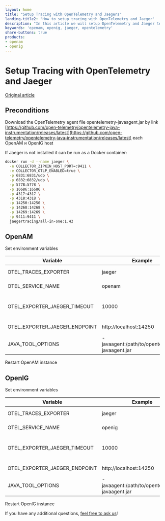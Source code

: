 ```yaml
---
layout: home
title: "Setup Tracing with OpenTelemetry and Jaegers"
landing-title2: "How to setup tracing with OpenTelemetry and Jaeger"
description: "In this article we will setup OpenTelemetry and Jaeger to monitor OpenAM and OpenIG applications"
keywords: 'openam, openig, jaeger, opentelemetry'
share-buttons: true
products: 
- openam
- openig
---
```


# Setup Tracing with OpenTelemetry and Jaeger

[Original article](https://github.com/OpenIdentityPlatform/OpenAM/wiki/Setup-Tracing-with--OpenTelemetry-and-Jaeger)

## Preconditions
Download the OpenTelemetry agent file opentelemetry-javaagent.jar by link [https://github.com/open-telemetry/opentelemetry-java-instrumentation/releases/latest](https://github.com/open-telemetry/opentelemetry-java-instrumentation/releases/latest) each OpenAM и OpenIG host

If Jaeger is not installed it can be run as a Docker container:

```bash
docker run -d --name jaeger \
  -e COLLECTOR_ZIPKIN_HOST_PORT=:9411 \
  -e COLLECTOR_OTLP_ENABLED=true \
  -p 6831:6831/udp \
  -p 6832:6832/udp \
  -p 5778:5778 \
  -p 16686:16686 \
  -p 4317:4317 \
  -p 4318:4318 \
  -p 14250:14250 \
  -p 14268:14268 \
  -p 14269:14269 \
  -p 9411:9411 \
  jaegertracing/all-in-one:1.43
```
## OpenAM
Set environment variables

Variable | Example | Description
-- | -- | --
OTEL_TRACES_EXPORTER | jaeger | An exporter of traces
OTEL_SERVICE_NAME |openam | Service name for monitoring
OTEL_EXPORTER_JAEGER_TIMEOUT | 10000 | Jaeger connection timeout in milliseconds
OTEL_EXPORTER_JAEGER_ENDPOINT | http://localhost:14250 | gRPC Jaeger URL endpoint
JAVA_TOOL_OPTIONS | -javaagent:/path/to/opentelemetry-javaagent.jar | Path to OpenTelemetry Java agent

Restart OpenAM instance

## OpenIG
Set environment variables

Variable | Example | Description
-- | -- | --
OTEL_TRACES_EXPORTER | jaeger | An exporter of traces
OTEL_SERVICE_NAME | openig | Service name for monitoring
OTEL_EXPORTER_JAEGER_TIMEOUT | 10000 | Jaeger connection timeout in milliseconds
OTEL_EXPORTER_JAEGER_ENDPOINT | http://localhost:14250 | gRPC Jaeger URL endpoint
JAVA_TOOL_OPTIONS | -javaagent:/path/to/opentelemetry-javaagent.jar | Path to OpenTelemetry Java agent

Restart OpenIG instance

If you have any additional questions, [feel free to ask us](https://github.com/OpenIdentityPlatform/OpenAM/discussions)!